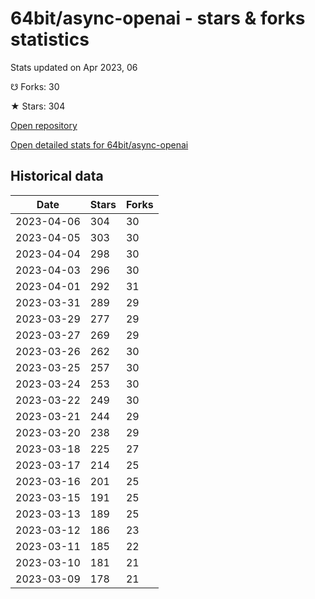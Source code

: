 # 64bit/async-openai - stars & forks statistics

Stats updated on Apr 2023, 06

☋ Forks: 30

★ Stars: 304

[Open repository](https://github.com/64bit/async-openai)

[Open detailed stats for 64bit/async-openai](https://reviewgithub.com/rep/64bit/async-openai)

## Historical data
| Date | Stars | Forks |
|------|-------|-------|
| 2023-04-06 | 304 | 30 | 
| 2023-04-05 | 303 | 30 | 
| 2023-04-04 | 298 | 30 | 
| 2023-04-03 | 296 | 30 | 
| 2023-04-01 | 292 | 31 | 
| 2023-03-31 | 289 | 29 | 
| 2023-03-29 | 277 | 29 | 
| 2023-03-27 | 269 | 29 | 
| 2023-03-26 | 262 | 30 | 
| 2023-03-25 | 257 | 30 | 
| 2023-03-24 | 253 | 30 | 
| 2023-03-22 | 249 | 30 | 
| 2023-03-21 | 244 | 29 | 
| 2023-03-20 | 238 | 29 | 
| 2023-03-18 | 225 | 27 | 
| 2023-03-17 | 214 | 25 | 
| 2023-03-16 | 201 | 25 | 
| 2023-03-15 | 191 | 25 | 
| 2023-03-13 | 189 | 25 | 
| 2023-03-12 | 186 | 23 | 
| 2023-03-11 | 185 | 22 | 
| 2023-03-10 | 181 | 21 | 
| 2023-03-09 | 178 | 21 | 

